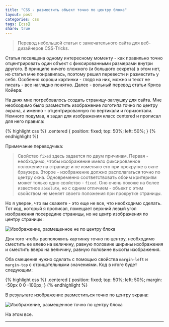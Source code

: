 ```yaml
---
title: "CSS - разместить объект точно по центру блока"
layout: post
categories: css
tags: [css]
share: true
---
```


> Перевод небольшой статьи с замечательного сайта для веб-дизайнеров CSS-Tricks.

Статья посвящена одному интересному моменту - как правильно точно отцентрировать один объект с фиксированными размерами внутри другого. В принципе ничего сложного (и большого секрета) в этом нет, но статья мне понравилась, поэтому решил перевести и разместить у себя. Особенно хороши картинки - глядя на них, можно и текст не писать - все наглядно понятно. Далее - вольный перевод статьи Криса Койера:

На днях мне потребовалось создать страницу-заглушку для сайта. Мне необходимо было разместить изображение логотипа точно по центру экрана, а именно - отцентрированную по вертикали и горизонтали. Немного подумав, я задал для изображения класс centered и прописал для него правила:

{% highlight css %}
.centered {
    position: fixed;
    top: 50%;
    left: 50%;
  }
{% endhighlight %}

Примечание переводчика:

> Свойство `fixed` здесь задается по двум причинам. Первая - необходимо, чтобы изображение имело фиксированное положение на странице и не изменяло его при прокрутке в окне браузера. Второе - изображение должно располагаться точно по центру окна. Одновременно соответствовать обоим критериям может только одно свойство - `fixed`. Оно очень похоже на более известное `absolute`, но с одним отличием - объект с этим свойством не меняет своего положения при прокрутке страницы.

Но я уверен, что вы скажете - это еще не все, что необходимо сделать. Тот код, который я прописал, помещает верхний левый угол изображения посередине страницы, но не центр изображения по центру страницы:

![Изображение, размещенное не по центру блока]({{site.url}}/images/uploads/2013/11/css-not-centered-block.gif)

Для того чтобы расположить картинку точно по центру, необходимо сместить ее влево на величину, равную половине ширины изображения и сместить вверх на величину, равную половине высоты изображения.

Оба смещения нужно сделать с помощью свойства `margin-left` и `margin-top` с отрицательными значениями. Код в итоге будет следующим:

{% highlight css %}
.centered {
position: fixed;
top: 50%;
left: 50%;
margin: -50px 0 0 -100px;
}
{% endhighlight %}

В результате изображение разместиться точно по центру экрана:

![Изображение, размещенное точно по центру блока]({{site.url}}/images/uploads/2013/11/css-centered-block.gif)

На этом все.

---
